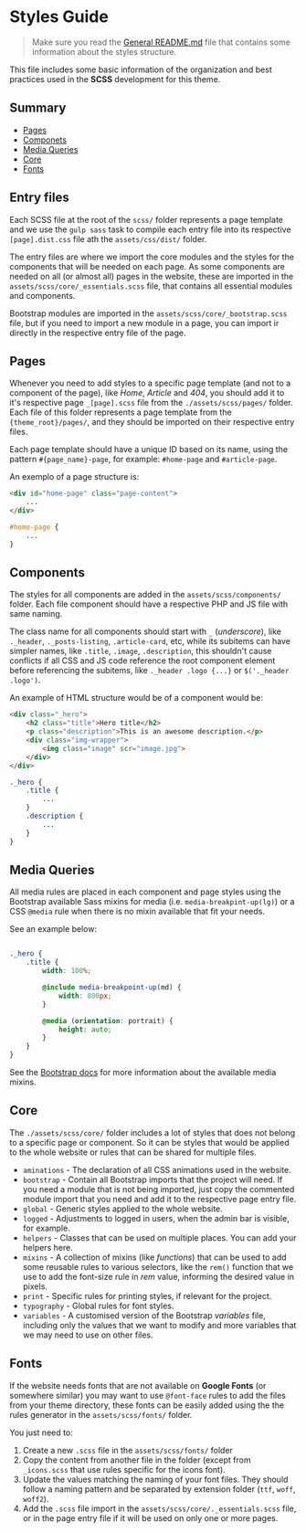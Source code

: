 Styles Guide
===

> Make sure you read the [General README.md](../../../../../README.md) file that contains some information about the styles structure.

This file includes some basic information of the organization and best practices used in the **SCSS** development for this theme.

Summary
---

* [Pages](#user-content-pages)
* [Componets](#user-content-components)
* [Media Queries](#user-content-media-queries)
* [Core](#user-content-core)
* [Fonts](#user-content-fonts)

Entry files
---

Each SCSS file at the root of the `scss/` folder represents a page template and we use the `gulp sass` task to compile each entry file into its respective `[page].dist.css` file ath the `assets/css/dist/` folder.

The entry files are where we import the core modules and the styles for the components that will be needed on each page. As some components are needed on all (or almost all) pages in the website, these are imported in the `assets/scss/core/_essentials.scss` file, that contains all essential modules and components.

Bootstrap modules are imported in the `assets/scss/core/_bootstrap.scss` file, but if you need to import a new module in a page, you can import ir directly in the respective entry file of the page.

Pages
---

Whenever you need to add styles to a specific page template (and not to a component of the page), like _Home_, _Article_ and _404_, you should add it to it's respective page `_[page].scss` file from the `./assets/scss/pages/` folder. Each file of this folder represents a page template from the `{theme_root}/pages/`, and they should be imported on their respective entry files.

Each page template should have a unique ID based on its name, using the pattern `#{page_name}-page`, for example: `#home-page` and `#article-page`.

An exemplo of a page structure is:

```html
<div id="home-page" class="page-content">
	...
</div>
```

```scss
#home-page {
	...
}
```

Components
---

The styles for all components are added in the `assets/scss/components/` folder. Each file component should have a respective PHP and JS file with same naming.

The class name for all components should start with `_` (_underscore_), like `._header`, `._posts-listing`, `.article-card`, etc, while its subitems can have simpler names, like `.title`, `.image`, `.description`, this shouldn't cause conflicts if all CSS and JS code reference the root component element before referencing the subitems, like `._header .logo {...}` or `$('._header .logo')`.

An example of HTML structure would be of a component would be:

```html
<div class="_hero">
	<h2 class="title">Hero title</h2>
	<p class="description">This is an awesome description.</p>
	<div class="img-wrapper">
		<img class="image" scr="image.jpg">
	</div>
</div>
```

```scss
._hero {
	.title {
		...
	}
	.description {
		...
	}
}
```

Media Queries
---

All media rules are placed in each component and page styles using the Bootstrap available Sass mixins for media (i.e. `media-breakpint-up(lg)`) or a CSS `@media` rule when there is no mixin available that fit your needs.

See an example below:

```scss

._hero {
	.title {
		width: 100%;

		@include media-breakpoint-up(md) {
			width: 800px;
		}

		@media (orientation: portrait) {
			height: auto;
		}
	}
}
```

See the [Bootstrap docs](https://getbootstrap.com/docs/4.0/layout/overview/#responsive-breakpoints) for more information about the available media mixins.

Core
---

The `./assets/scss/core/` folder includes a lot of styles that does not belong to a specific page or component. So it can be styles that would be applied to the whole website or rules that can be shared for multiple files.

* `aminations` - The declaration of all CSS animations used in the website.
* `bootstrap` - Contain all Bootstrap imports that the project will need. If you need a module that is not being imported, just copy the commented module import that you need and add it to the respective page entry file.
* `global` - Generic styles applied to the whole website.
* `logged` - Adjustments to logged in users, when the admin bar is visible, for example.
* `helpers` - Classes that can be used on multiple places. You can add your helpers here.
* `mixins` - A collection of mixins (like _functions_) that can be used to add some reusable rules to various selectors, like the `rem()` function that we use to add the font-size rule in _rem_ value, informing the desired value in pixels.
* `print` - Specific rules for printing styles, if relevant for the project.
* `typography` - Global rules for font styles.
* `variables` - A customised version of the Bootstrap _variables_ file, including only the values that we want to modify and more variables that we may need to use on other files.

Fonts
---

If the website needs fonts that are not available on **Google Fonts** (or somewhere similar) you may want to use `@font-face` rules to add the files from your theme directory, these fonts can be easily added using the the rules generator in the `assets/scss/fonts/` folder.

You just need to:
1. Create a new `.scss` file in the `assets/scss/fonts/` folder
2. Copy the content from another file in the folder (except from `_icons.scss` that use rules specific for the icons font).
3. Update the values matching the naming of your font files. They should follow a naming pattern and be separated by extension folder (`ttf`, `woff`, `woff2`).
4. Add the `.scss` file import in the `assets/scss/core/._essentials.scss` file, or in the page entry file if it will be used on only one or more pages.